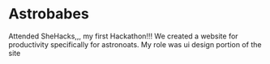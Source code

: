 # Astrobabes
Attended SheHacks,,, my first Hackathon!!!
We created a website for productivity specifically for astronoats.
My role was ui design portion of the site 
